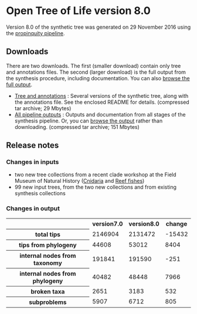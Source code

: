 # Open Tree of Life version 8.0

Version 8.0 of the synthetic tree was generated on 29 November 2016 using the [propinquity pipeline](https://github.com/OpenTreeOfLife/propinquity).

## Downloads
There are two downloads. The first (smaller download) contain only tree and annotations files. The second (larger download) is the full output from the synthesis procedure, including documentation. You can also [browse the full output](http://files.opentreeoflife.org/synthesis/opentree8.0/output/index.html).

* [Tree and annotations](http://files.opentreeoflife.org/synthesis/opentree8.0/opentree8.0_tree.tgz) : Several versions of the synthetic tree, along with the annotations file. See the enclosed README for details. (compressed tar archive; 29 Mbytes)
* [All pipeline outputs](http://files.opentreeoflife.org/synthesis/opentree8.0/opentree8.0_output.tgz) : Outputs and documentation from all stages of the synthesis pipeline. Or, you can [browse the output](http://files.opentreeoflife.org/synthesis/opentree8.0/output/index.html) rather than downloading. (compressed tar archive; 151 Mbytes)

## Release notes

### Changes in inputs

* two new tree collections from a recent clade workshop at the Field Museum of Natural History ([Cnidaria](https://tree.opentreeoflife.org/curator/collections/pcart/cnidaria) and [Reef fishes](https://tree.opentreeoflife.org/curator/collections/mwestneat/reef-fishes))
* 99 new input trees, from the two new collections and from existing synthesis collections

### Changes in output

<!--
Get this table by running compare_synthesis_outputs.py in propinquity bin
dir. Stats tables must use inline HTML, since web2py doesn't know how to render table markdown :-/
-->
<table class="table table-condensed">
<tr>
<th><!--statistic-->&nbsp;</th>
<th>version7.0</th>
<th>version8.0</th>
<th>change</th>
<tr>
    <th>total tips</th>
    <td>2146904</td>
    <td>2131472</td>
    <td>-15432</td>
</tr>
<tr>
   <th>tips from phylogeny</th>
   <td>44608</td>
   <td>53012</td>
   <td>8404</td>
</tr>
<tr>
   <th>internal nodes from taxonomy</th>
   <td>191841</td>
   <td>191590</td>
   <td>-251</td>
</tr>
<tr>
   <th>internal nodes from phylogeny</th>
   <td>40482</td>
   <td>48448</td>
   <td>7966</td>
</tr>
<tr>
   <th>broken taxa</th>
   <td>2651</td>
   <td>3183</td>
   <td>532</td>
</tr>
<tr>
   <th>subproblems</th>
   <td>5907</td>
   <td>6712</td>
   <td>805</td>
</tr>
</table>
